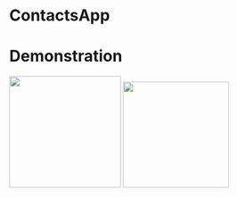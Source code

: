 # ContactsApp

# Demonstration

<img src="REAMMEImages/screen1.png" width="200"> <img src="REAMMEImages/videodemonstration.gif" width="190">

